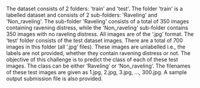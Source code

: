 The dataset consists of 2 folders: 'train' and 'test'. The folder 'train' is a labelled dataset and consists of 2 sub-folders: 'Raveling' and 'Non_raveling'. The sub-folder 'Raveling' consists of a total of 350 images containing ravening distress, while the 'Non_raveling' sub-folder contains 350 images with no raveling distress. All images are of the ‘.jpg’ format.
The ‘test’ folder consists of the test dataset images. There are a total of 700 images in this folder (all ‘.jpg’ files). These images are unlabelled i.e., the labels are not provided, whether they contain ravening distress or not. The objective of this challenge is to predict the class of each of these test images. The class can be either ‘Raveling’ or ‘Non_raveling’. The filenames of these test images are given as 1.jpg, 2.jpg, 3.jpg, …, 300.jpg.
A sample output submission file is also provided.
